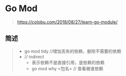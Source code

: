 # Go Mod

> https://colobu.com/2018/08/27/learn-go-module/

## 简述

> * go mod tidy //增加丢失的依赖，删除不需要的依赖
> * // indirect
>   * 表示依赖不是直接引用，是依赖的依赖
>   * go mod why  &lt;包名&gt;  // 查看被谁依赖



